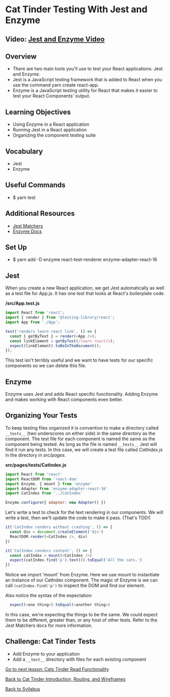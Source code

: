 # Cat Tinder Testing With Jest and Enzyme

## Video: [Jest and Enzyme Video](https://player.vimeo.com/video/227512341)

## Overview
- There are two main tools you'll use to test your React applications: Jest and Enzyme.
- Jest is a JavaScript testing framework that is added to React when you use the command yarn create react-app.
- Enzyme is a JavaScript testing utility for React that makes it easier to test your React Components' output.

## Learning Objectives
- Using Enzyme in a React application
- Running Jest in a React application
- Organizing the component testing suite

## Vocabulary
- Jest
- Enzyme

## Useful Commands
- $ yarn test

## Additional Resources
- [Jest Matchers](https://facebook.github.io/jest/docs/en/using-matchers.html#content)
- [Enzyme Docs](https://enzymejs.github.io/enzyme/)

## Set Up
- $ yarn add -D enzyme react-test-renderer enzyme-adapter-react-16

## Jest
When you create a new React application, we get Jest automatically as well as a test file for App.js. It has one test that looks at React's boilerplate code.

**/src/App.test.js**
```javascript
import React from 'react';
import { render } from '@testing-library/react';
import App from './App';

test('renders learn react link', () => {
  const { getByText } = render(<App />);
  const linkElement = getByText(/learn react/i);
  expect(linkElement).toBeInTheDocument();
});
```

This test isn't terribly useful and we want to have tests for our specific components so we can delete this file.

## Enzyme
Enzyme uses Jest and adds React specific functionality. Adding Enzyme and makes working with React components even better.

## Organizing Your Tests
To keep testing files organized it is convention to make a directory called `__tests__` (two underscores on either side) in the same directory as the component. The test file for each component is named the same as the component being tested. As long as the file is named `__tests__` Jest will find it run any tests. In this case, we will create a test file called *CatIndex.js* in the directory in *src/pages*.

**src/pages/__tests__/CatIndex.js**
```javascript
import React from 'react'
import ReactDOM from 'react-dom'
import Enzyme, { mount } from 'enzyme'
import Adapter from 'enzyme-adapter-react-16'
import CatIndex from '../CatIndex'

Enzyme.configure({ adapter: new Adapter() })
```

Let's write a test to check for the text rendering in our components. We will write a test, then we'll update the code to make it pass. (That's TDD!)

```javascript
it('CatIndex renders without crashing', () => {
  const div = document.createElement('div')
  ReactDOM.render(<CatIndex />, div)
})

it('CatIndex renders content', () => {
  const catIndex = mount(<CatIndex />)
  expect(catIndex.find('p').text()).toEqual('All the cats.')
})
```
Notice we import 'mount' from Enzyme. Here we use mount to instantiate an instance of our CatIndex component. The magic of Enzyme is we can call `(catIndex.find('p')` to inspect the DOM and find our element.

Also notice the syntax of the expectation:
```javascript
  expect(<one thing>).toEqual(<another thing>)
```
In this case, we're expecting the things to be the same.  We could expect them to be different, greater than, or any host of other tests. Refer to the Jest Matchers docs for more information.


## Challenge: Cat Tinder Tests
- Add Enzyme to your application
- Add a `__test__` directory with files for each existing component

[ Go to next lesson: Cats Tinder Read Functionality ](./read.md)

[ Back to Cat Tinder Introduction, Routing, and Wireframes ](./intro.md)

[ Back to Syllabus ](../../README.md)
